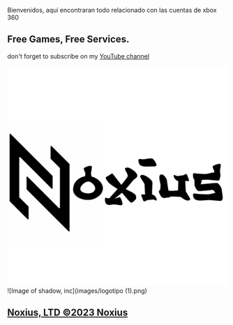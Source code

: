 Bienvenidos, aquí encontraran todo relacionado con las cuentas de xbox 360






## Free Games, Free Services.

don't forget to subscribe on my [YouTube  channel](https://www.youtube.com/channel/UCEe6aDktrf-vdBHXvkPcy-Q)

![Image of shadow, inc](images/nxs.png)
![Image of shadow, inc](images/logotipo (1).png)



## [Noxius, LTD ©2023 Noxius](https://games360.ltd)



